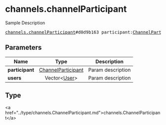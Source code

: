 # channels.channelParticipant

Sample Description

<pre>
<a href="../constructor/channels.channelParticipant.md">channels.channelParticipant</a>#d0d9b163 participant:<a href="../type/ChannelParticipant.md">ChannelParticipant</a> users:Vector&lt;<a href="../type/User.md">User</a>&gt; = <a href="../type/channels.ChannelParticipant.md">channels.ChannelParticipant</a>;
</pre>

## Parameters

| Name | Type | Description |
|------|:----:|-------------|
| **participant** | <a href="../type/ChannelParticipant.md">ChannelParticipant</a> | Param description |
| **users** | Vector&lt;<a href="../type/User.md">User</a>&gt; | Param description |

## Type

&lt;a href=&#34;../type/channels.ChannelParticipant.md&#34;&gt;channels.ChannelParticipant&lt;/a&gt;
